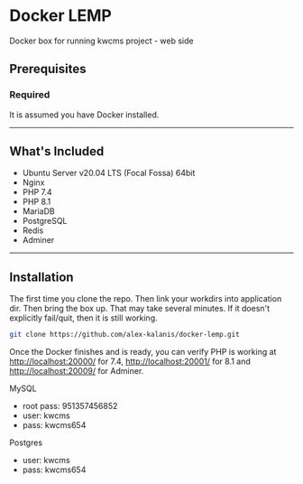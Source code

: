 # Docker LEMP

Docker box for running kwcms project - web side

## Prerequisites

### Required

It is assumed you have Docker installed.

---

## What's Included

* Ubuntu Server v20.04 LTS (Focal Fossa) 64bit
* Nginx
* PHP 7.4
* PHP 8.1
* MariaDB
* PostgreSQL
* Redis
* Adminer

---

## Installation

The first time you clone the repo. Then link your workdirs into application dir.
Then bring the box up. That may take several minutes. If it doesn't explicitly fail/quit, then it is still working.

```bash
git clone https://github.com/alex-kalanis/docker-lemp.git
```

Once the Docker finishes and is ready, you can verify PHP is working at
[http://localhost:20000/](http://localhost:20000/) for 7.4,
[http://localhost:20001/](http://localhost:20001/) for 8.1 and
[http://localhost:20009/](http://localhost:20009/) for Adminer.

MySQL
* root pass: 951357456852
* user: kwcms
* pass: kwcms654

Postgres
* user: kwcms
* pass: kwcms654

